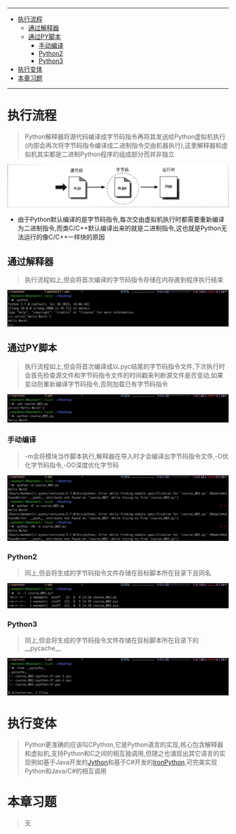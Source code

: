 ----

* [执行流程](#执行流程)
  * [通过解释器](#通过解释器)
  * [通过PY脚本](#通过PY脚本)
    * [手动编译](#手动编译)
    * [Python2](#Python2)
    * [Python3](#Python3)
* [执行变体](#执行变体)
* [本章习题](#本章习题)

----

# 执行流程

> Python解释器将源代码编译成字节码指令再将其发送给Python虚拟机执行(内部会再次将字节码指令编译成二进制指令交由机器执行),这里解释器和虚拟机其实都是二进制Python程序的组成部分而并非独立

![image-20190809144642783](程序执行.assets/image-20190809144642783.png)

* 由于Python默认编译的是字节码指令,每次交由虚拟机执行时都需要重新编译为二进制指令,而类C/C++默认编译出来的就是二进制指令,这也就是Python无法运行的像C/C++一样快的原因

## 通过解释器

> 执行流程如上,但会将首次编译的字节码指令存储在内存直到程序执行结束

![image-20190809133736326](程序执行.assets/image-20190809133736326.png)

## 通过PY脚本

> 执行流程如上,但会将首次编译成以.pyc结尾的字节码指令文件,下次执行时会首先检查源文件和字节码指令文件的时间戳来判断源文件是否变动,如果变动则重新编译字节码指令,否则加载已有字节码指令

![image-20190809135944682](程序执行.assets/image-20190809135944682.png)

### 手动编译

> \-m会将模块当作脚本执行,解释器在导入时才会编译出字节码指令文件,\-O优化字节码指令,\-OO深度优化字节码

![image-20190809143624248](程序执行.assets/image-20190809143624248.png)

### Python2

> 同上,但会将生成的字节码指令文件存储在目标脚本所在目录下且同名

![image-20190809144058776](程序执行.assets/image-20190809144058776.png)

### Python3

> 同上,但会将生成的字节码指令文件存储在目标脚本所在目录下的\_\_pycache\_\_

![image-20190809143813561](程序执行.assets/image-20190809143813561.png)

# 执行变体

> Python更准确的应该叫CPython,它是Python语言的实现,核心包含解释器和虚拟机,支持Python和C之间的相互独调用,但随之也涌现出其它语言的实现例如基于Java开发的[Jython](https://www.jython.org/)和基于C#开发的[IronPython](https://ironpython.net/),可完美实现Python和Java/C#的相互调用

# 本章习题

> 无


